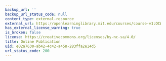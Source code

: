 ```yaml
---
backup_url: ''
backup_url_status_code: null
content_type: external-resource
external_url: https://openlearninglibrary.mit.edu/courses/course-v1:OCW+18.031+2019_Spring/about
has_external_license_warning: true
is_broken: false
license: https://creativecommons.org/licenses/by-nc-sa/4.0/
title: Online Publication
uid: e02a7630-ab42-4c42-a458-283ffa2e14d5
url_status_code: 200
---
```

